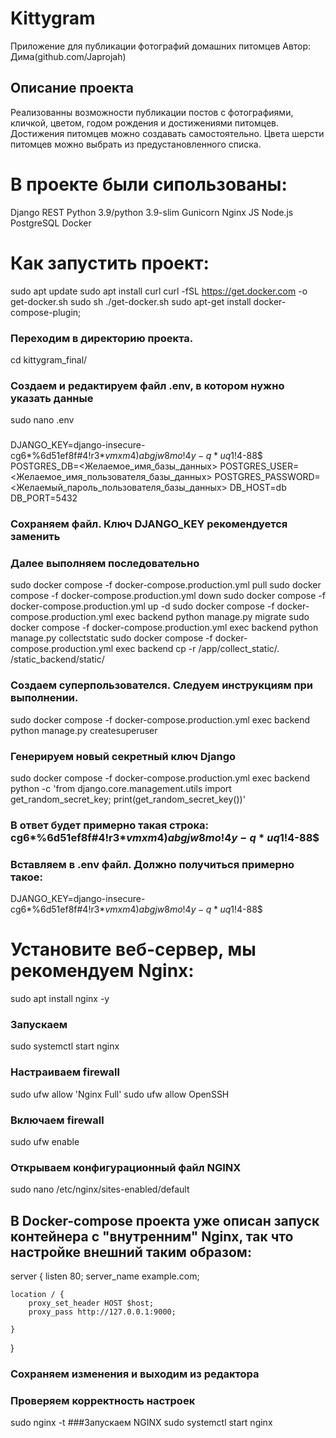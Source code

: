# Kittygram 
Приложение для публикации фотографий домашних питомцев
Автор: Дима(github.com/Japrojah)

Описание проекта
--------------
Реализованны возможности публикации постов с фотографиями,
кличкой, цветом, годом рождения и достижениями питомцев.
Достижения питомцев можно создавать самостоятельно.
Цвета шерсти питомцев можно выбрать из предустановленного списка.
# В проекте были сипользованы: 
Django REST
Python 3.9/python 3.9-slim
Gunicorn
Nginx
JS
Node.js
PostgreSQL
Docker

# Как запустить проект:
sudo apt update
sudo apt install curl
curl -fSL https://get.docker.com -o get-docker.sh
sudo sh ./get-docker.sh
sudo apt-get install docker-compose-plugin;
### Переходим в директорию проекта.
cd kittygram_final/
### Создаем и редактируем файл .env, в котором нужно указать данные
sudo nano .env
### 
DJANGO_KEY=django-insecure-cg6*%6d51ef8f#4!r3*$vmxm4)abgjw8mo!4y-q*uq1!4$-88$
POSTGRES_DB=<Желаемое_имя_базы_данных>
POSTGRES_USER=<Желаемое_имя_пользователя_базы_данных>
POSTGRES_PASSWORD=<Желаемый_пароль_пользователя_базы_данных>
DB_HOST=db
DB_PORT=5432
### Сохраняем файл. Ключ DJANGO_KEY рекомендуется заменить
### Далее выполняем последовательно
sudo docker compose -f docker-compose.production.yml pull
sudo docker compose -f docker-compose.production.yml down
sudo docker compose -f docker-compose.production.yml up -d
sudo docker compose -f docker-compose.production.yml exec backend python manage.py migrate
sudo docker compose -f docker-compose.production.yml exec backend python manage.py collectstatic
sudo docker compose -f docker-compose.production.yml exec backend cp -r /app/collect_static/. /static_backend/static/
### Создаем суперпользователся. Следуем инструкциям при выполнении.
sudo docker compose -f docker-compose.production.yml exec backend python manage.py createsuperuser

### Генерируем новый секретный ключ Django
sudo docker compose -f docker-compose.production.yml exec backend python -c 'from django.core.management.utils import get_random_secret_key; print(get_random_secret_key())'
### В ответ будет примерно такая строка: cg6*%6d51ef8f#4!r3*$vmxm4)abgjw8mo!4y-q*uq1!4$-88$
### Вставляем в .env файл. Должно получиться примерно такое:
DJANGO_KEY=django-insecure-cg6*%6d51ef8f#4!r3*$vmxm4)abgjw8mo!4y-q*uq1!4$-88$

# Установите веб-сервер, мы рекомендуем Nginx:
sudo apt install nginx -y
### Запускаем
sudo systemctl start nginx
### Настраиваем firewall
sudo ufw allow 'Nginx Full'
sudo ufw allow OpenSSH
### Включаем firewall
sudo ufw enable
### Открываем конфигурационный файл NGINX
sudo nano /etc/nginx/sites-enabled/default

## В Docker-compose проекта уже описан запуск контейнера с "внутренним" Nginx, так что настройке внешний таким образом: 

server {
    listen 80;
    server_name example.com;
    
    location / {
        proxy_set_header HOST $host;
        proxy_pass http://127.0.0.1:9000;

    }
}

### Сохраняем изменения и выходим из редактора
### Проверяем корректность настроек
sudo nginx -t
###Запускаем NGINX
sudo systemctl start nginx

